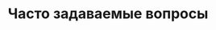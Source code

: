 ---
pageKey: faq
title: Часто задаваемые вопросы
crumbLabel: FAQ
name: faq
description: >-
    Все, что может вас заитересовать
header:
    images:
      - alt: cost-page
        image: /img/blogBkg.png
questions:
    - title: Если мы нашли поставщика, но не уверены в качестве продукции. Сможете проверить?
      text: Да, мы готовы помочь нашим клиентам на всех этапах. Мы можем проверить вашу продукцию на качество и соответствие характеристикам. Во время проверки предоставляем фото и видео отчёт.  
    - title: Вы можете выкупить и доставить товар с Taobao, Alibaba, 1688?
      text: Да, мы готовы помочь нашим клиентам на всех этапах. Мы можем проверить вашу продукцию на качество и соответствие характеристикам. Во время проверки предоставляем фото и видео отчёт.  
    - title: Работает ли Ваша компания с грузами небольших объемов?
      text: Да, мы готовы помочь нашим клиентам на всех этапах. Мы можем проверить вашу продукцию на качество и соответствие характеристикам. Во время проверки предоставляем фото и видео отчёт.  
    - title: Если мы нашли поставщика, но не уверены в качестве продукции. Сможете проверить?
      text: Да, мы готовы помочь нашим клиентам на всех этапах. Мы можем проверить вашу продукцию на качество и соответствие характеристикам. Во время проверки предоставляем фото и видео отчёт.  
    - title: Если мы нашли поставщика, но не уверены в качестве продукции. Сможете проверить?
      text: Да, мы готовы помочь нашим клиентам на всех этапах. Мы можем проверить вашу продукцию на качество и соответствие характеристикам. Во время проверки предоставляем фото и видео отчёт.  
    - title: Вы можете выкупить и доставить товар с Taobao, Alibaba, 1688?
      text: Да, мы готовы помочь нашим клиентам на всех этапах. Мы можем проверить вашу продукцию на качество и соответствие характеристикам. Во время проверки предоставляем фото и видео отчёт.  
    - title: Работает ли Ваша компания с грузами небольших объемов?
      text: Да, мы готовы помочь нашим клиентам на всех этапах. Мы можем проверить вашу продукцию на качество и соответствие характеристикам. Во время проверки предоставляем фото и видео отчёт.
    - title: Если мы нашли поставщика, но не уверены в качестве продукции. Сможете проверить?
      text: Да, мы готовы помочь нашим клиентам на всех этапах. Мы можем проверить вашу продукцию на качество и соответствие характеристикам. Во время проверки предоставляем фото и видео отчёт.  
    - title: Вы можете выкупить и доставить товар с Taobao, Alibaba, 1688?
      text: Да, мы готовы помочь нашим клиентам на всех этапах. Мы можем проверить вашу продукцию на качество и соответствие характеристикам. Во время проверки предоставляем фото и видео отчёт.  
    - title: Работает ли Ваша компания с грузами небольших объемов?
      text: Да, мы готовы помочь нашим клиентам на всех этапах. Мы можем проверить вашу продукцию на качество и соответствие характеристикам. Во время проверки предоставляем фото и видео отчёт.
    - title: Работает ли Ваша компания с грузами небольших объемов?
      text: Да, мы готовы помочь нашим клиентам на всех этапах. Мы можем проверить вашу продукцию на качество и соответствие характеристикам. Во время проверки предоставляем фото и видео отчёт.
    - title: Работает ли Ваша компания с грузами небольших объемов?
      text: Да, мы готовы помочь нашим клиентам на всех этапах. Мы можем проверить вашу продукцию на качество и соответствие характеристикам. Во время проверки предоставляем фото и видео отчёт.
---